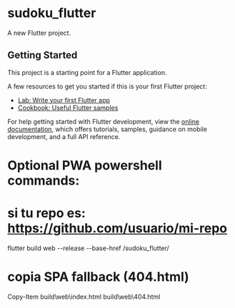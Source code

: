 # sudoku_flutter

A new Flutter project.

## Getting Started

This project is a starting point for a Flutter application.

A few resources to get you started if this is your first Flutter project:

- [Lab: Write your first Flutter app](https://docs.flutter.dev/get-started/codelab)
- [Cookbook: Useful Flutter samples](https://docs.flutter.dev/cookbook)

For help getting started with Flutter development, view the
[online documentation](https://docs.flutter.dev/), which offers tutorials,
samples, guidance on mobile development, and a full API reference.

# Optional PWA  powershell commands: 
# si tu repo es: https://github.com/usuario/mi-repo
flutter build web --release --base-href /sudoku_flutter/
# copia SPA fallback (404.html)
Copy-Item build\web\index.html build\web\404.html